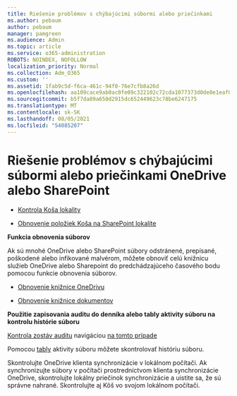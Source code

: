 ```yaml
---
title: Riešenie problémov s chýbajúcimi súbormi alebo priečinkami
ms.author: pebaum
author: pebaum
manager: pamgreen
ms.audience: Admin
ms.topic: article
ms.service: o365-administration
ROBOTS: NOINDEX, NOFOLLOW
localization_priority: Normal
ms.collection: Adm_O365
ms.custom: ''
ms.assetid: 1fab9c5d-f6ca-461c-94f0-76e7cfb8a26d
ms.openlocfilehash: aa109cace9ab0ac0fe09c322102c72cda1077373d0de0e1eaf0394ebf11a56e5
ms.sourcegitcommit: b5f7da89a650d2915dc652449623c78be6247175
ms.translationtype: MT
ms.contentlocale: sk-SK
ms.lasthandoff: 08/05/2021
ms.locfileid: "54085207"
---
```

# <a name="troubleshooting-missing-files-or-folders-in-onedrive-or-sharepoint"></a>Riešenie problémov s chýbajúcimi súbormi alebo priečinkami OneDrive alebo SharePoint

- [Kontrola Koša lokality](https://support.microsoft.com/office/restore-items-in-the-recycle-bin-that-were-deleted-from-sharepoint-or-teams-6df466b6-55f2-4898-8d6e-c0dff851a0be)

- [Obnovenie položiek Koša na SharePoint lokalite](https://support.office.com/article/Restore-deleted-files-or-folders-in-OneDrive-949ada80-0026-4db3-a953-c99083e6a84f)



**Funkcia obnovenia súborov**

Ak sú mnohé OneDrive alebo SharePoint súbory odstránené, prepísané, poškodené alebo infikované malvérom, môžete obnoviť celú knižnicu služieb OneDrive alebo Sharepoint do predchádzajúceho časového bodu pomocou funkcie obnovenia súborov.

- [Obnovenie knižnice OneDrivu](https://support.office.com/article/restore-your-onedrive-fa231298-759d-41cf-bcd0-25ac53eb8a15)

- [Obnovenie knižnice dokumentov](https://support.office.com/article/restore-a-document-library-317791c3-8bd0-4dfd-8254-3ca90883d39a)

**Použitie zapisovania auditu do denníka alebo tably aktivity súboru na kontrolu histórie súboru**

[Kontrola zostáv auditu](https://docs.microsoft.com/microsoft-365/compliance/search-the-audit-log-in-security-and-compliance) </a> navigáciou [na tomto prípade](https://protection.office.com/#/unifiedauditlog)

Pomocou [tably](https://support.office.com/article/File-activity-in-a-document-library-6105ecda-1dd0-4f6f-9542-102bf5c0ffe0) aktivity súboru môžete skontrolovať históriu súboru.

Skontrolujte OneDrive klienta synchronizácie v lokálnom počítači.  Ak synchronizujte súbory v počítači prostredníctvom klienta synchronizácie OneDrive, skontrolujte lokálny priečinok synchronizácie a uistite sa, že sú správne nahrané. Skontrolujte aj Kôš vo svojom lokálnom počítači.



